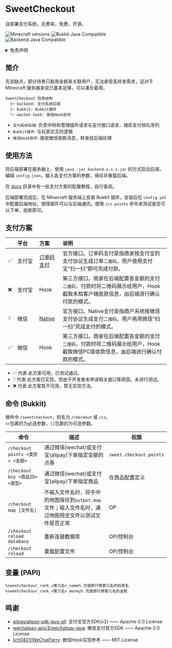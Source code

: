 # SweetCheckout

自部署支付系统，无费率，免费，开源。

![Minecraft versions](https://img.shields.io/badge/minecraft-1.8.8--1.21.4-blue) ![Bukkit Java Compatible](https://img.shields.io/badge/Bukkit-Java_8-purple) ![Backend Java Compatible](https://img.shields.io/badge/backend-Java_17-purple)

<details>
    <summary>免责声明</summary>
    <p>仅供学习研究与技术交流，请勿用于非法用途，后果自负。</p>
    <p>本项目作者与贡献者不对本项目的有效性、可靠性、安全性等作任何明示或暗示的保证，也不对使用或滥用本项目造成的任何直接或间接的损失、责任、索赔、要求或诉讼承担任何责任。</p>
    <p>本项目源代码或二进制文件的使用者应当遵守相关法律法规，尊重 Tencent 公司和阿里巴巴集团的版权与隐私，不得侵犯其与其它第三方的合法权益，不得从事任何违法或违反道德的行为。</p>
    <p>使用本程序的源代码或二进制文件的任何部分即代表你同意此条款，如有异议，请立即停止使用并删除所有相关文件。</p>
    <p>项目简介中的“无费率”指的是，本项目不额外收取手续费。例如当面付/订单码支付接口，支付宝官方收取<code>0.6%</code>手续费，那么费率就是<code>0.6%</code>，无额外的中间商抽成。</p>
</details>

## 简介

先说缺点，部分场景只能用金额来关联用户，无法承受高并发需求，这对于 Minecraft 服务器来说已基本足够，可以凑合着用。

```
SweetCheckout 目录结构
  ├─ backend: 支付系统后端
  ├─ bukkit: Bukkit插件
  └─ wechat-hook: 微信Hook软件
```

+ `支付系统后端`: 负责中转和管理插件请求与支付接口请求，储存支付排队序列
+ `Bukkit插件`: 与玩家交互的逻辑
+ `微信Hook软件`: 接收微信收款消息，转发给后端处理

## 使用方法

将后端部署在服务器上，使用 `java -jar backend-x.x.x.jar` 的方式启动后端，编辑 `config.json`，输入各支付方案的参数，保存并重载后端。

在 [docs](/docs) 目录中有一些支付方案的配置教程，自行查阅。

后端部署完成后，在 Minecraft 服务端上安装 Bukkit 插件，安装后在 `config.yml` 中配置后端地址，使得插件可以与后端通讯。使用 `/cz points` 命令来测试是否可以下单、收款即可。

## 支付方案

|     | 平台　　 | 方案　　                                                                                | 说明 |
| --- |:--- |:------------------------------------------------------------------------------------|:--- |
| ✅ | 支付宝 | [订单码支付](https://b.alipay.com/page/product-workspace/product-detail/I1080300001000068149) | 官方接口。订单码支付是指商家按支付宝的支付协议生成订单`二维码`，用户使用支付宝“扫一扫”即可完成付款。 |
| ❌ | 支付宝 | Hook                                                                                | 第三方接口。商家在后端配置各金额的支付`二维码`，付款时将二维码展示给用户，Hook截取未知客户端收款信息，由后端进行确认付款的模式。 |
| ❔ | 微信 | [Native](https://pay.weixin.qq.com/static/product/product_intro.shtml?name=native)  | 官方接口。Native支付是指商户系统按微信支付协议生成支付`二维码`，用户再用微信“扫一扫”完成支付的模式。 |
| ✅ | 微信 | Hook                                                                                | 第三方接口。商家在后端配置各金额的支付`二维码`，付款时将二维码展示给用户，Hook截取微信PC版收款信息，由后端进行确认付款的模式。 |

+ ✅ 代表 此方案可用，已测试通过。
+ ❔ 代表 此方案已实现，但由于开发者未申请相关接口等原因，未进行测试。
+ ❌ 代表 此方案暂不可用，暂无实现方法。

## 命令 (Bukkit)

根命令 `/sweetcheckout`，别名为 `/checkout` 或 `/cz`。  
`<>`包裹的为必选参数，`[]`包裹的为可选参数。  

| 命令                           | 描述                                                       | 权限                      |
|------------------------------|----------------------------------------------------------|-------------------------|
| `/checkout points <类型> <金额>` | 通过微信(wechat)或支付宝(alipay)下单指定金额的点券                        | `sweet.checkout.points` |
| `/checkout buy <商品ID> <类型>`  | 通过微信(wechat)或支付宝(alipay)下单指定商品                           | 在商品配置定义                 |
| `/checkout map [文件名]`        | 不输入文件名时，将手中的地图保存到`output.map`文件；输入文件名时，通过地图预览文件以测试文件是否正常 | OP                      |
| `/checkout reload database`  | 重新连接数据库                                                  | OP/控制台                  |
| `/checkout reload`           | 重载配置文件                                                   | OP/控制台                  |

## 变量 (PAPI)

```
%sweetcheckour_rank_<第几名>_name% 充值排行榜第几名的玩家名
%sweetcheckour_rank_<第几名>_money% 充值排行榜第几名的金额
```

## 鸣谢

+ [alipay/alipay-sdk-java-all](https://github.com/alipay/alipay-sdk-java-all): 支付宝官方SDK(v2) —— Apache-2.0 License
+ [wechatpay-apiv3/wechatpay-java](https://github.com/wechatpay-apiv3/wechatpay-java): 微信支付官方SDK —— Apache-2.0 License
+ [lich0821/WeChatFerry](https://github.com/lich0821/WeChatFerry): 微信Hook实现参考 —— MIT License
